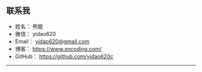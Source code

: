 
## 联系我

* 姓名：     熊能
* 微信：     yidao620
* Email：   yidao620@gmail.com
* 博客：     https://www.xncoding.com/
* GitHub：  https://github.com/yidao620c

--------------------------------------------

